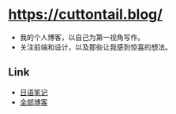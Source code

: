 # https://cuttontail.blog/
- 我的个人博客，以自己为第一视角写作。
- 关注前端和设计，以及那些让我感到惊喜的想法。

## Link
- [日语笔记](https://cuttontail.blog/jp/)
- [全部博客](https://cuttontail.blog/blog/)
